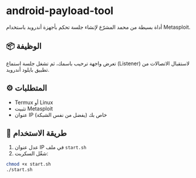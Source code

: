 # android-payload-tool

أداة بسيطة من محمد المشرّع لإنشاء جلسة تحكم بأجهزة أندرويد باستخدام Metasploit.

## 📦 الوظيفة

تعرض واجهة ترحيب باسمك، ثم تشغل جلسة استماع (Listener) لاستقبال الاتصالات من تطبيق بايلود أندرويد.

## ⚙️ المتطلبات

- Termux أو Linux
- تثبيت Metasploit
- عنوان IP خاص بك (يفضل من نفس الشبكة)

## 🚀 طريقة الاستخدام

1. عدل عنوان IP في ملف `start.sh`
2. شغّل السكربت:

```bash
chmod +x start.sh
./start.sh
